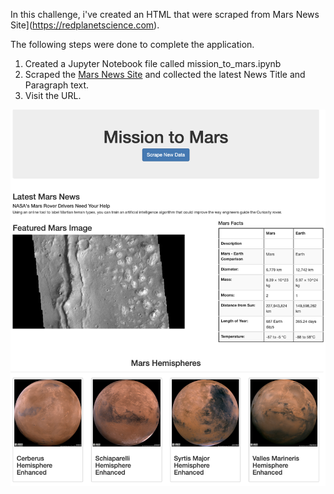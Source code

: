 In this challenge, i've created an HTML that were scraped from Mars News Site](https://redplanetscience.com).   

The following steps were done to complete the application.
1. Created a Jupyter Notebook file called mission_to_mars.ipynb
2. Scraped the [Mars News Site](https://redplanetscience.com/) and collected the latest News Title and Paragraph text.
3. Visit the URL.

![final_app_part1.png](Images/final_app.png)

